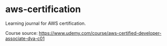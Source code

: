 # aws-certification
Learning journal for AWS certification.

Course source: https://www.udemy.com/course/aws-certified-developer-associate-dva-c01
